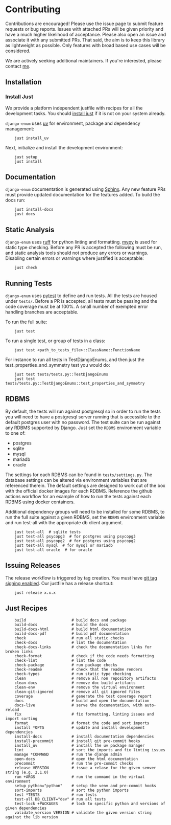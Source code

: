 # Contributing

Contributions are encouraged! Please use the issue page to submit feature requests or bug reports. Issues with attached PRs will be given priority and have a much higher likelihood of acceptance. Please also open an issue and associate it with any submitted PRs. That said, the aim is to keep this library as lightweight as possible. Only features with broad based use cases will be considered.

We are actively seeking additional maintainers. If you're interested, please contact [me](https://github.com/bckohan).


## Installation

### Install Just

We provide a platform independent justfile with recipes for all the development tasks. You should [install just](https://just.systems/man/en/installation.html) if it is not on your system already.

`django-enum` uses [uv](https://docs.astral.sh/uv) for environment, package and dependency management:

```shell
    just install_uv
```

Next, initialize and install the development environment:

```shell
    just setup
    just install
```

## Documentation

`django-enum` documentation is generated using [Sphinx](https://www.sphinx-doc.org). Any new feature PRs must provide updated documentation for the features added. To build the docs run:

```shell
    just install-docs
    just docs
```

## Static Analysis

`django-enum` uses [ruff](https://docs.astral.sh/ruff) for python linting and formatting. [mypy](http://mypy-lang.org) is used for static type checking. Before any PR is accepted the following must be run, and static analysis tools should not produce any errors or warnings. Disabling certain errors or warnings where justified is acceptable:

```shell
    just check
```

## Running Tests

`django-enum` uses [pytest](https://docs.pytest.org/) to define and run tests. All the tests are housed under ``tests/``. Before a PR is accepted, all tests must be passing and the code coverage must be at 100%. A small number of exempted error handling branches are acceptable.

To run the full suite:

```shell
    just test
```

To run a single test, or group of tests in a class:

```shell
    just test <path_to_tests_file>::ClassName::FunctionName
```

For instance to run all tests in TestDjangoEnums, and then just the
test_properties_and_symmetry test you would do:

```console
    just test tests/tests.py::TestDjangoEnums
    just test tests/tests.py::TestDjangoEnums::test_properties_and_symmetry
```

## RDBMS

By default, the tests will run against postgresql so in order to run the tests you will need to have a postgresql server running that is accessible to the default postgres user with no password. The test suite can be run against any RDBMS supported by Django. Just set the ``RDBMS`` environment variable to one of:

  * postgres
  * sqlite
  * mysql
  * mariadb
  * oracle

The settings for each RDBMS can be found in ``tests/settings.py``. The database settings can be altered via environment variables that are referenced therein. The default settings are designed to work out of the box with the official docker images for each RDBMS. Reference the github actions workflow for an example of how to run the tests against each RDBMS using docker containers.

Additional dependency groups will need to be installed for some RDBMS, to run the full suite against a given RDBMS, set the ``RDBMS`` environment variable and run test-all with the appropriate db client argument.

```shell
    just test-all  # sqlite tests
    just test-all psycopg3  # for postgres using psycopg3
    just test-all psycopg2  # for postgres using psycopg2
    just test-all mysql  # for mysql or mariadb
    just test-all oracle  # for oracle
```

## Issuing Releases

The release workflow is triggered by tag creation. You must have [git tag signing enabled](https://docs.github.com/en/authentication/managing-commit-signature-verification/signing-commits). Our justfile has a release shortcut:

```shell
    just release x.x.x
```

## Just Recipes

```
    build                    # build docs and package
    build-docs               # build the docs
    build-docs-html          # build html documentation
    build-docs-pdf           # build pdf documentation
    check                    # run all static checks
    check-docs               # lint the documentation
    check-docs-links         # check the documentation links for broken links
    check-format             # check if the code needs formatting
    check-lint               # lint the code
    check-package            # run package checks
    check-readme             # check that the readme renders
    check-types              # run static type checking
    clean                    # remove all non repository artifacts
    clean-docs               # remove doc build artifacts
    clean-env                # remove the virtual environment
    clean-git-ignored        # remove all git ignored files
    coverage                 # generate the test coverage report
    docs                     # build and open the documentation
    docs-live                # serve the documentation, with auto-reload
    fix                      # fix formatting, linting issues and import sorting
    format                   # format the code and sort imports
    install *OPTS            # update and install development dependencies
    install-docs             # install documentation dependencies
    install-precommit        # install git pre-commit hooks
    install_uv               # install the uv package manager
    lint                     # sort the imports and fix linting issues
    manage *COMMAND          # run the django admin
    open-docs                # open the html documentation
    precommit                # run the pre-commit checks
    release VERSION          # issue a relase for the given semver string (e.g. 2.1.0)
    run +ARGS                # run the command in the virtual environment
    setup python="python"    # setup the venv and pre-commit hooks
    sort-imports             # sort the python imports
    test *TESTS              # run tests
    test-all DB_CLIENT="dev" # run all tests
    test-lock +PACKAGES      # lock to specific python and versions of given dependencies
    validate_version VERSION # validate the given version string against the lib version
```
